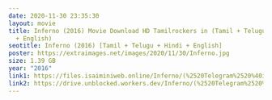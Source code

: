 ```yaml
---
date: 2020-11-30 23:35:30
layout: movie
title: Inferno (2016) Movie Download HD Tamilrockers in (Tamil + Telugu + Hindi
  + English)
seotitle: Inferno (2016) [Tamil + Telugu + Hindi + English]
poster: https://extraimages.net/images/2020/11/30/Inferno.jpg
size: 1.39 GB
year: "2016"
link1: https://files.isaiminiweb.online/Inferno/(%2520Telegram%2520%40isaiminidownload%2520)%2520-%2520Inferno%2520(2016)%2520720p%2520BluRay%2520-%2520(DD5.1%2520-%2520160Kbps)%2520%5BTam%2520%2B%2520Tel%2520%2B%2520Hin%2520%2B%2520Eng%5D.mkv?rootId=0AN9zhQ1hps-9Uk9PVA
link2: https://drive.unblocked.workers.dev/Inferno/(%2520Telegram%2520%40isaiminidownload%2520)%2520-%2520Inferno%2520(2016)%2520720p%2520BluRay%2520-%2520(DD5.1%2520-%2520160Kbps)%2520%5BTam%2520%2B%2520Tel%2520%2B%2520Hin%2520%2B%2520Eng%5D.mkv?rootId=0AN9zhQ1hps-9Uk9PVA
---
```

